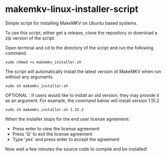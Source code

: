 # makemkv-linux-installer-script
Simple script for installing MakeMKV on Ubuntu based systems.

To use this script, either get a release, clone the repository or download a zip version of the script.  
  
  
Open terminal and cd to the directory of the script and run the following command.  

```
sudo chmod +x makemkv_installer.sh
```  
  
The script will automatically install the latest version of MakeMKV when run without any arguments.
```
sudo sh makemkv_installer.sh
```  

OPTIONAL : If users would like to install an old version, they may provide it as an argument. For example, the command below will install version 1.15.2
```
sudo sh makemkv_installer.sh 1.15.2
```  

When the installer stops for the end user license agreement:  
* Press enter to view the license agreement
* Press 'Q' to exit the license agreement
* Type 'yes' and press enter to accept the agreement  

Now wait a few minutes the source code to compile and be installed!
